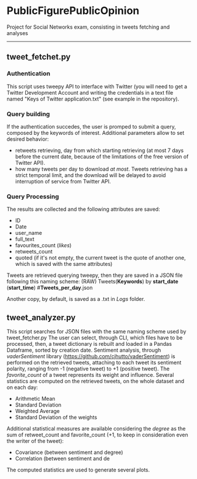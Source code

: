 # PublicFigurePublicOpinion
Project for Social Networks exam, consisting in tweets fetching and analyses 

------

## tweet_fetchet.py

### Authentication
This script uses tweepy API to interface with Twitter (you will need to get a Twitter Development Account and writing the credentials in a text file named "Keys of Twitter application.txt" (see example in the repository).

### Query building
If the authentication succedes, the user is promped to submit a query, composed by the keywords of interest.
Additional parameters allow to set desired behavior:
- retweets retrieving, day from which starting retrieving (at most 7 days before the current date, because of the limitations of the free version of Twitter API). 
- how many tweets per day to download *at most*. Tweets retrieving has a strict temporal limit, and the download will be delayed to avoid interruption of service from Twitter API.

### Query Processing

The results are collected and the following attributes are saved:
- ID
- Date
- user_name
- full_text
- favourites_count (*likes*)
- retweets_count
- quoted (if it's not empty, the current tweet is the quote of another one, which is saved with the same attributes)

Tweets are retrieved querying tweepy, then they are saved in a JSON file following this naming scheme:
(RAW) Tweets(**Keywords**) by **start_date** (**start_time**) #**Tweets_per_day**.json

Another copy, by default, is saved as a .txt in *Logs* folder.


## tweet_analyzer.py
This script searches for JSON files with the same naming scheme used by tweet_fetcher.py
The user can select, through CLI, which files have to be processed, then, a tweet dictionary is rebuilt and loaded in a Pandas Dataframe, sorted by creation date.
Sentiment analysis, through *vaderSentiment* library (https://github.com/cjhutto/vaderSentiment) is performed on the retrieved tweets, attaching to each tweet its sentiment polarity, ranging from -1 (negative tweet) to +1 (positive tweet). The *favorite_count* of a tweet represents its weight and influence.
Several statistics are computed on the retrieved tweets, on the whole dataset and on each day: 
- Arithmetic Mean
- Standard Deviation
- Weighted Average
- Standard Deviation of the weights

Additional statistical measures are available considering the *degree* as the sum of retweet_count and favorite_count (+1, to keep in consideration even the writer of the tweet):
- Covariance (between sentiment and degree)
- Correlation (between sentiment and de

The computed statistics are used to generate several plots.
